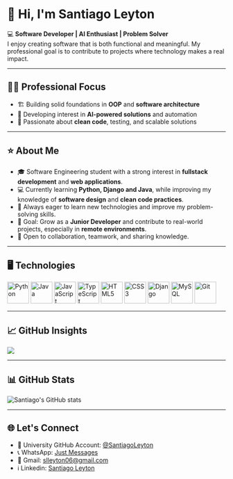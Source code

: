 # 👋 Hi, I'm Santiago Leyton

💻 **Software Developer | AI Enthusiast | Problem Solver**  
I enjoy creating software that is both functional and meaningful. My professional goal is to contribute to projects where technology makes a real impact.

---

## 🧑‍💻 Professional Focus
- 🏗️ Building solid foundations in **OOP** and **software architecture**  
- 🤖 Developing interest in **AI-powered solutions** and automation  
- 🔧 Passionate about **clean code**, testing, and scalable solutions  

---

## ⭐ About Me
- 🎓 Software Engineering student with a strong interest in **fullstack development** and **web applications**.  
- 💻 Currently learning **Python, Django and Java**, while improving my knowledge of **software design** and **clean code practices**.  
- 🌱 Always eager to learn new technologies and improve my problem-solving skills.  
- 🚀 Goal: Grow as a **Junior Developer** and contribute to real-world projects, especially in **remote environments**.  
- 🤝 Open to collaboration, teamwork, and sharing knowledge.  

---

## 🖥️ Technologies
<p align="left">
  <img alt="Python" src="https://cdn.jsdelivr.net/gh/devicons/devicon/icons/python/python-original.svg" width="50" height="50"/>
  <img alt="Java" src="https://cdn.jsdelivr.net/gh/devicons/devicon/icons/java/java-original.svg" width="50" height="50"/>
  <img alt="JavaScript" src="https://cdn.jsdelivr.net/gh/devicons/devicon/icons/javascript/javascript-original.svg" width="50" height="50"/>
  <img alt="TypeScript" src="https://cdn.jsdelivr.net/gh/devicons/devicon/icons/typescript/typescript-original.svg" width="50" height="50"/>
  <img alt="HTML5" src="https://cdn.jsdelivr.net/gh/devicons/devicon/icons/html5/html5-original.svg" width="50" height="50"/>
  <img alt="CSS3" src="https://cdn.jsdelivr.net/gh/devicons/devicon/icons/css3/css3-original.svg" width="50" height="50"/>
  <img alt="Django" src="https://cdn.jsdelivr.net/gh/devicons/devicon/icons/django/django-plain.svg" width="50" height="50"/>
  <img alt="MySQL" src="https://cdn.jsdelivr.net/gh/devicons/devicon/icons/mysql/mysql-original.svg" width="50" height="50"/>
  <img alt="Git" src="https://cdn.jsdelivr.net/gh/devicons/devicon/icons/git/git-original.svg" width="50" height="50"/>
</p>

---

## 📈 GitHub Insights
<p align="left">
  <img src="https://github-readme-stats.vercel.app/api/top-langs/?username=IngSantiagoLeyton&layout=compact&theme=default" />
</p>

---

## 📊 GitHub Stats
![Santiago's GitHub stats](https://github-readme-stats.vercel.app/api?username=IngSantiagoLeyton&show_icons=true&theme=default)

---

## 🌐 Let's Connect
- 💼 University GitHub Account: [@SantiagoLeyton](https://github.com/SantiagoLeyton)
- 📞 WhatsApp: [Just Messages](https://wa.me/573028629160)
- 📩 Gmail: slleyton06@gmail.com
- ℹ️ Linkedin: [Santiago Leyton](https://www.linkedin.com/in/dantiado-leyton-36667a367)
